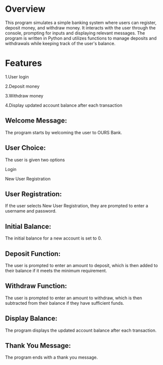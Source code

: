 # Overview

This program simulates a simple banking system where users can register, deposit money, and withdraw money. It interacts with the user through the console, prompting for inputs and displaying relevant messages. The program is written in Python and utilizes functions to manage deposits and withdrawals while keeping track of the user's balance.

# Features

1.User login

2.Deposit money

3.Withdraw money

4.Display updated account balance after each transaction

## Welcome Message: 
 The program starts by welcoming the user to OURS Bank.

## User Choice: 
The user is given two options

Login

New User Registration

## User Registration:
If the user selects New User Registration, they are prompted to enter a username and password.

## Initial Balance:  
The initial balance for a new account is set to 0.

## Deposit Function: 
The user is prompted to enter an amount to deposit, which is then added to their balance if it meets the minimum requirement.

## Withdraw Function: 
The user is prompted to enter an amount to withdraw, which is then subtracted from their balance if they have sufficient funds.

## Display Balance:
The program displays the updated account balance after each transaction.

## Thank You Message:
The program ends with a thank you message.
